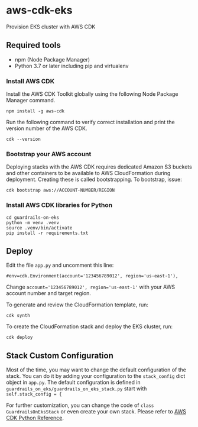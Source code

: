 # aws-cdk-eks
Provision EKS cluster with AWS CDK

## Required tools

- npm (Node Package Manager)
- Python 3.7 or later including pip and virtualenv

### Install AWS CDK

Install the AWS CDK Toolkit globally using the following Node Package Manager command.

	npm install -g aws-cdk

Run the following command to verify correct installation and print the version number of the AWS CDK.

	cdk --version

### Bootstrap your AWS account

Deploying stacks with the AWS CDK requires dedicated Amazon S3 buckets and other containers to be available to AWS CloudFormation during deployment. Creating these is called bootstrapping. To bootstrap, issue:

	cdk bootstrap aws://ACCOUNT-NUMBER/REGION

### Install AWS CDK libraries for Python

	cd guardrails-on-eks
	python -m venv .venv
	source .venv/bin/activate
	pip install -r requirements.txt


## Deploy

Edit the file `app.py` and uncomment this line:

	#env=cdk.Environment(account='123456789012', region='us-east-1'),

Change `account='123456789012', region='us-east-1'` with your AWS account number and target region.

To generate and review the CloudFormation template, run:

	cdk synth

To create the CloudFormation stack and deploy the EKS cluster, run:

	cdk deploy

## Stack Custom Configuration

Most of the time, you may want to change the default configuration of the stack.
You can do it by adding your configuration to the `stack_config` dict object in `app.py`.
The default configuration is defined in `guardrails_on_eks/guardrails_on_eks_stack.py` start with `self.stack_config = {`

For further customization, you can change the code of `class GuardrailsOnEksStack` or even create your own stack. Please refer to [AWS CDK Python Reference](https://docs.aws.amazon.com/cdk/api/v2/python/index.html).
